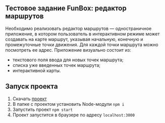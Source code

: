 ## Тестовое задание FunBox: редактор маршрутов

Необходимо реализовать редактор маршрутов — одностраничное приложение, в
котором пользователь в интерактивном режиме может создавать на карте
маршрут, указывая начальную, конечную и промежуточные точки движения. Для
каждой точки маршрута можно посмотреть ее адрес.
Приложение визуально состоит из:

- текстового поля ввода для новых точек маршрута;
- списка уже введенных точек маршрута;
- интерактивной карты.

## Запуск проекта

1.  Скачать [проект](https://github.com/vital2207/test-google-maps/archive/master.zip)
2.  В папке с проектом установить Node-модули `npm i`
3.  Запустить проект `npm start`
4.  Проект запустится в браузере по адресу `localhost:3000`

